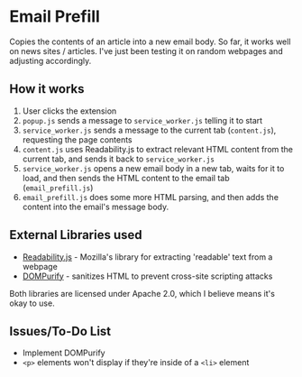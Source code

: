 # Email Prefill 
Copies the contents of an article into a new email body. 
So far, it works well on news sites / articles. I've just been testing it on random webpages and adjusting accordingly. 

## How it works
1. User clicks the extension 
2. `popup.js` sends a message to `service_worker.js` telling it to start
3. `service_worker.js` sends a message to the current tab (`content.js`), requesting the page contents
4. `content.js` uses Readability.js to extract relevant HTML content from the current tab, and sends it back to `service_worker.js`
5. `service_worker.js` opens a new email body in a new tab, waits for it to load, and then sends the HTML content to the email tab (`email_prefill.js`)
6. `email_prefill.js` does some more HTML parsing, and then adds the content into the email's message body. 

## External Libraries used
* <a href="https://github.com/mozilla/readability">Readability.js</a> - Mozilla's library for extracting 'readable' text from a webpage
* <a href="https://github.com/cure53/DOMPurify">DOMPurify</a> - sanitizes HTML to prevent cross-site scripting attacks

Both libraries are licensed under Apache 2.0, which I believe means it's okay to use. 


## Issues/To-Do List

* Implement DOMPurify 
* `<p>` elements won't display if they're inside of a `<li>` element
